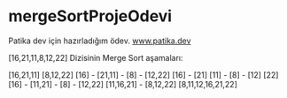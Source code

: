 # mergeSortProjeOdevi
Patika dev için hazırladığım ödev. www.patika.dev

[16,21,11,8,12,22] Dizisinin Merge Sort aşamaları:

[16,21,11] [8,12,22]
[16] - [21,11] - [8] - [12,22]
[16] - [21] [11] - [8] - [12] [22]
[16] - [11,21] - [8] - [12,22]
[11,16,21] - [8,12,22]
[8,11,12,16,21,22]
